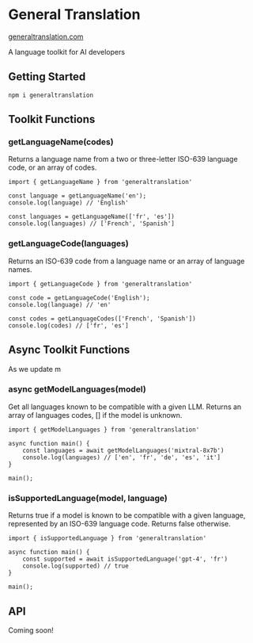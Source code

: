 # General Translation

<a href='https://www.generaltranslation.com' target="_blank">generaltranslation.com</a>

A language toolkit for AI developers

## Getting Started

```
npm i generaltranslation
```

## Toolkit Functions

### getLanguageName(codes)

Returns a language name from a two or three-letter ISO-639 language code, or an array of codes.

```
import { getLanguageName } from 'generaltranslation'

const language = getLanguageName('en');
console.log(language) // 'English'

const languages = getLanguageName(['fr', 'es'])
console.log(languages) // ['French', 'Spanish']
```

### getLanguageCode(languages)

Returns an ISO-639 code from a language name or an array of language names.

```
import { getLanguageCode } from 'generaltranslation'

const code = getLanguageCode('English');
console.log(language) // 'en'

const codes = getLanguageCodes(['French', 'Spanish'])
console.log(codes) // ['fr', 'es']
```

## Async Toolkit Functions

As we update m

### async getModelLanguages(model)

Get all languages known to be compatible with a given LLM. Returns an array of languages codes, [] if the model is unknown.

```
import { getModelLanguages } from 'generaltranslation'

async function main() {
    const languages = await getModelLanguages('mixtral-8x7b')
    console.log(languages) // ['en', 'fr', 'de', 'es', 'it']
}

main();
```

### isSupportedLanguage(model, language)

Returns true if a model is known to be compatible with a given language, represented by an ISO-639 language code. Returns false otherwise.

```
import { isSupportedLanguage } from 'generaltranslation'

async function main() {
    const supported = await isSupportedLanguage('gpt-4', 'fr')
    console.log(supported) // true
}

main();
```

## API

Coming soon!

